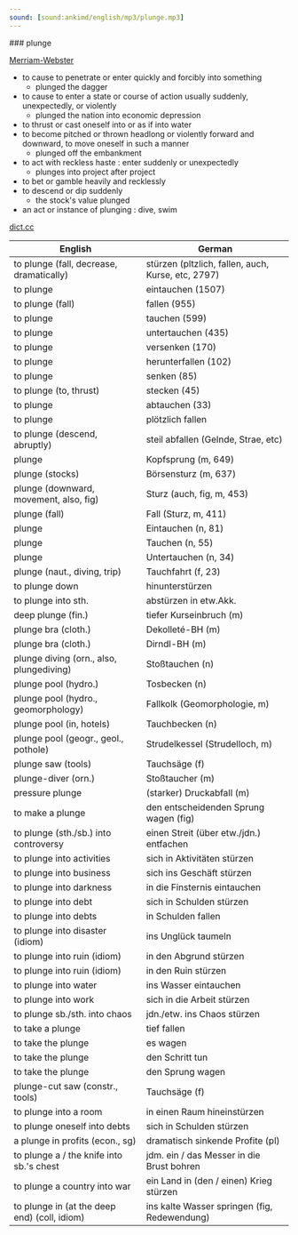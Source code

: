 ```yaml
---
sound: [sound:ankimd/english/mp3/plunge.mp3]
---
```


\### plunge

[Merriam-Webster](https://www.merriam-webster.com/dictionary/plunge)

- to cause to penetrate or enter quickly and forcibly into something
    - plunged the dagger
- to cause to enter a state or course of action usually suddenly, unexpectedly, or violently
    - plunged the nation into economic depression
- to thrust or cast oneself into or as if into water
- to become pitched or thrown headlong or violently forward and downward, to move oneself in such a manner
    - plunged off the embankment
- to act with reckless haste : enter suddenly or unexpectedly
    - plunges into project after project
- to bet or gamble heavily and recklessly
- to descend or dip suddenly
    - the stock's value plunged
- an act or instance of plunging : dive, swim

[dict.cc](https://www.dict.cc/plunge)

| English        | German       |
| -------------- | ------------ |
| to plunge (fall, decrease, dramatically) | stürzen (pltzlich, fallen, auch, Kurse, etc, 2797) |
| to plunge | eintauchen (1507) |
| to plunge (fall) | fallen (955) |
| to plunge | tauchen (599) |
| to plunge | untertauchen (435) |
| to plunge | versenken (170) |
| to plunge | herunterfallen (102) |
| to plunge | senken (85) |
| to plunge (to, thrust) | stecken (45) |
| to plunge | abtauchen (33) |
| to plunge | plötzlich fallen |
| to plunge (descend, abruptly) | steil abfallen (Gelnde, Strae, etc) |
| plunge | Kopfsprung (m, 649) |
| plunge (stocks) | Börsensturz (m, 637) |
| plunge (downward, movement, also, fig) | Sturz (auch, fig, m, 453) |
| plunge (fall) | Fall (Sturz, m, 411) |
| plunge | Eintauchen (n, 81) |
| plunge | Tauchen (n, 55) |
| plunge | Untertauchen (n, 34) |
| plunge (naut., diving, trip) | Tauchfahrt (f, 23) |
| to plunge down | hinunterstürzen |
| to plunge into sth. | abstürzen in etw.Akk. |
| deep plunge (fin.) | tiefer Kurseinbruch (m) |
| plunge bra (cloth.) | Dekolleté-BH (m) |
| plunge bra (cloth.) | Dirndl-BH (m) |
| plunge diving (orn., also, plungediving) | Stoßtauchen (n) |
| plunge pool (hydro.) | Tosbecken (n) |
| plunge pool (hydro., geomorphology) | Fallkolk (Geomorphologie, m) |
| plunge pool (in, hotels) | Tauchbecken (n) |
| plunge pool (geogr., geol., pothole) | Strudelkessel (Strudelloch, m) |
| plunge saw (tools) | Tauchsäge (f) |
| plunge-diver (orn.) | Stoßtaucher (m) |
| pressure plunge | (starker) Druckabfall (m) |
| to make a plunge | den entscheidenden Sprung wagen (fig) |
| to plunge (sth./sb.) into controversy | einen Streit (über etw./jdn.) entfachen |
| to plunge into activities | sich in Aktivitäten stürzen |
| to plunge into business | sich ins Geschäft stürzen |
| to plunge into darkness | in die Finsternis eintauchen |
| to plunge into debt | sich in Schulden stürzen |
| to plunge into debts | in Schulden fallen |
| to plunge into disaster (idiom) | ins Unglück taumeln |
| to plunge into ruin (idiom) | in den Abgrund stürzen |
| to plunge into ruin (idiom) | in den Ruin stürzen |
| to plunge into water | ins Wasser eintauchen |
| to plunge into work | sich in die Arbeit stürzen |
| to plunge sb./sth. into chaos | jdn./etw. ins Chaos stürzen |
| to take a plunge | tief fallen |
| to take the plunge | es wagen |
| to take the plunge | den Schritt tun |
| to take the plunge | den Sprung wagen |
| plunge-cut saw (constr., tools) | Tauchsäge (f) |
| to plunge into a room | in einen Raum hineinstürzen |
| to plunge oneself into debts | sich in Schulden stürzen |
| a plunge in profits (econ., sg) | dramatisch sinkende Profite (pl) |
| to plunge a / the knife into sb.'s chest | jdm. ein / das Messer in die Brust bohren |
| to plunge a country into war | ein Land in (den / einen) Krieg stürzen |
| to plunge in (at the deep end) (coll, idiom) | ins kalte Wasser springen (fig, Redewendung) |
